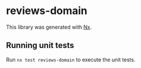 # reviews-domain

This library was generated with [Nx](https://nx.dev).

## Running unit tests

Run `nx test reviews-domain` to execute the unit tests.
